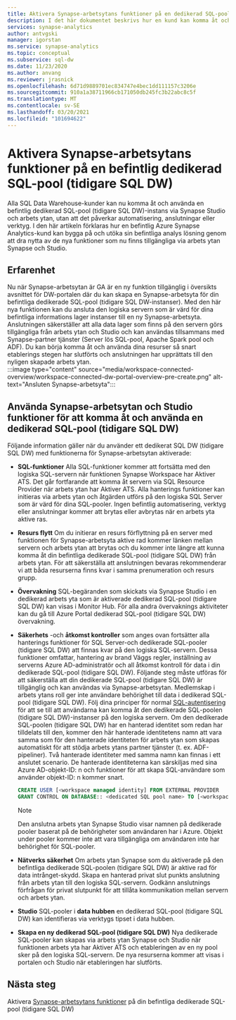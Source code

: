 ```yaml
---
title: Aktivera Synapse-arbetsytans funktioner på en dedikerad SQL-pool (tidigare SQL DW)
description: I det här dokumentet beskrivs hur en kund kan komma åt och använda sin befintliga SQL DW-fristående instans i arbets ytan.
services: synapse-analytics
author: antvgski
manager: igorstan
ms.service: synapse-analytics
ms.topic: conceptual
ms.subservice: sql-dw
ms.date: 11/23/2020
ms.author: anvang
ms.reviewer: jrasnick
ms.openlocfilehash: 6d71d9889701ec834747e4bec1dd111157c3206e
ms.sourcegitcommit: 910a1a38711966cb171050db245fc3b22abc8c5f
ms.translationtype: MT
ms.contentlocale: sv-SE
ms.lasthandoff: 03/20/2021
ms.locfileid: "101694622"
---
```

# <a name="enabling-synapse-workspace-features-on-an-existing-dedicated-sql-pool-formerly-sql-dw"></a>Aktivera Synapse-arbetsytans funktioner på en befintlig dedikerad SQL-pool (tidigare SQL DW)

Alla SQL Data Warehouse-kunder kan nu komma åt och använda en befintlig dedikerad SQL-pool (tidigare SQL DW)-instans via Synapse Studio och arbets ytan, utan att det påverkar automatisering, anslutningar eller verktyg. I den här artikeln förklaras hur en befintlig Azure Synapse Analytics-kund kan bygga på och utöka sin befintliga analys lösning genom att dra nytta av de nya funktioner som nu finns tillgängliga via arbets ytan Synapse och Studio.   

## <a name="experience"></a>Erfarenhet
 
Nu när Synapse-arbetsytan är GA är en ny funktion tillgänglig i översikts avsnittet för DW-portalen där du kan skapa en Synapse-arbetsyta för din befintliga dedikerade SQL-pool (tidigare SQL DW-instanser). Med den här nya funktionen kan du ansluta den logiska servern som är värd för dina befintliga informations lager instanser till en ny Synapse-arbetsyta. Anslutningen säkerställer att alla data lager som finns på den servern görs tillgängliga från arbets ytan och Studio och kan användas tillsammans med Synapse-partner tjänster (Server lös SQL-pool, Apache Spark pool och ADF). Du kan börja komma åt och använda dina resurser så snart etablerings stegen har slutförts och anslutningen har upprättats till den nyligen skapade arbets ytan.  
:::image type="content" source="media/workspace-connected-overview/workspace-connected-dw-portal-overview-pre-create.png" alt-text="Ansluten Synapse-arbetsyta":::

## <a name="using-synapse-workspace-and-studio-features-to-access-and-use-a-dedicated-sql-pool-formerly-sql-dw"></a>Använda Synapse-arbetsytan och Studio funktioner för att komma åt och använda en dedikerad SQL-pool (tidigare SQL DW)
 
Följande information gäller när du använder ett dedikerat SQL DW (tidigare SQL DW) med funktionerna för Synapse-arbetsytan aktiverade: 
- **SQL-funktioner** Alla SQL-funktioner kommer att fortsätta med den logiska SQL-servern när funktionen Synapse Workspace har Aktiver ATS. Det går fortfarande att komma åt servern via SQL Resource Provider när arbets ytan har Aktiver ATS. Alla hanterings funktioner kan initieras via arbets ytan och åtgärden utförs på den logiska SQL Server som är värd för dina SQL-pooler. Ingen befintlig automatisering, verktyg eller anslutningar kommer att brytas eller avbrytas när en arbets yta aktive ras.  
- **Resurs flytt**  Om du initierar en resurs förflyttning på en server med funktionen för Synapse-arbetsyta aktive rad kommer länken mellan servern och arbets ytan att brytas och du kommer inte längre att kunna komma åt din befintliga dedikerade SQL-pool (tidigare SQL DW) från arbets ytan. För att säkerställa att anslutningen bevaras rekommenderar vi att båda resurserna finns kvar i samma prenumeration och resurs grupp. 
- **Övervakning** SQL-begäranden som skickats via Synapse Studio i en dedikerad arbets yta som är aktiverade dedikerad SQL-pool (tidigare SQL DW) kan visas i Monitor Hub. För alla andra övervaknings aktiviteter kan du gå till Azure Portal dedikerad SQL-pool (tidigare SQL DW) övervakning. 
- **Säkerhets** -och **åtkomst kontroller** som anges ovan fortsätter alla hanterings funktioner för SQL Server-och dedikerade SQL-pooler (tidigare SQL DW) att finnas kvar på den logiska SQL-servern. Dessa funktioner omfattar, hantering av brand Väggs regler, inställning av serverns Azure AD-administratör och all åtkomst kontroll för data i din dedikerade SQL-pool (tidigare SQL DW). Följande steg måste utföras för att säkerställa att din dedikerade SQL-pool (tidigare SQL DW) är tillgänglig och kan användas via Synapse-arbetsytan. Medlemskap i arbets ytans roll ger inte användare behörighet till data i dedikerad SQL-pool (tidigare SQL DW). Följ dina principer för normal [SQL-autentisering](sql-data-warehouse-authentication.md) för att se till att användarna kan komma åt den dedikerade SQL-poolen (tidigare SQL DW)-instanser på den logiska servern. Om den dedikerade SQL-poolen (tidigare SQL DW) har en hanterad identitet som redan har tilldelats till den, kommer den här hanterade identitetens namn att vara samma som för den hanterade identiteten för arbets ytan som skapas automatiskt för att stödja arbets ytans partner tjänster (t. ex. ADF-pipeliner).  Två hanterade identiteter med samma namn kan finnas i ett anslutet scenario. De hanterade identiteterna kan särskiljas med sina Azure AD-objekt-ID: n och funktioner för att skapa SQL-användare som använder objekt-ID: n kommer snart.

    ```sql
    CREATE USER [<workspace managed identity] FROM EXTERNAL PROVIDER 
    GRANT CONTROL ON DATABASE:: <dedicated SQL pool name> TO [<workspace managed identity>
    ```

    > [!NOTE] 
    > Den anslutna arbets ytan Synapse Studio visar namnen på dedikerade pooler baserat på de behörigheter som användaren har i Azure. Objekt under pooler kommer inte att vara tillgängliga om användaren inte har behörighet för SQL-pooler. 

- **Nätverks säkerhet** Om arbets ytan Synapse som du aktiverade på den befintliga dedikerade SQL-poolen (tidigare SQL DW) är aktive rad för data intrånget-skydd. Skapa en hanterad privat slut punkts anslutning från arbets ytan till den logiska SQL-servern. Godkänn anslutnings förfrågan för privat slutpunkt för att tillåta kommunikation mellan servern och arbets ytan.
- **Studio** SQL-pooler i **data hubben** en dedikerad SQL-pool (tidigare SQL DW) kan identifieras via verktygs tipset i data hubben. 
- **Skapa en ny dedikerad SQL-pool (tidigare SQL DW)** Nya dedikerade SQL-pooler kan skapas via arbets ytan Synapse och Studio när funktionen arbets yta har Aktiver ATS och etableringen av en ny pool sker på den logiska SQL-servern. De nya resurserna kommer att visas i portalen och Studio när etableringen har slutförts.      

## <a name="next-steps"></a>Nästa steg
Aktivera [Synapse-arbetsytans funktioner](workspace-connected-create.md) på din befintliga dedikerade SQL-pool (tidigare SQL DW)
